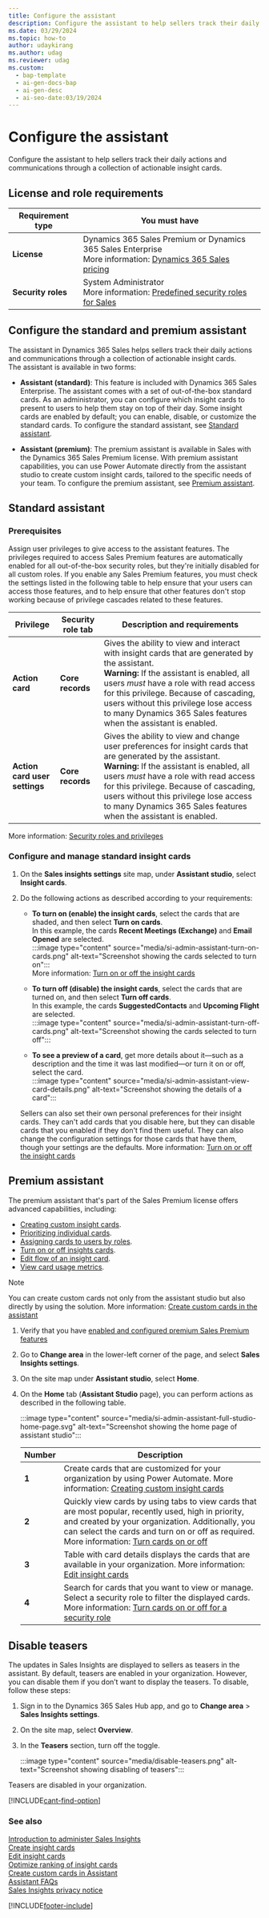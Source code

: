 ```yaml
---
title: Configure the assistant
description: Configure the assistant to help sellers track their daily actions and communications through actionable insight cards.
ms.date: 03/29/2024
ms.topic: how-to
author: udaykirang
ms.author: udag
ms.reviewer: udag
ms.custom:
  - bap-template
  - ai-gen-docs-bap
  - ai-gen-desc
  - ai-seo-date:03/19/2024
---
```


# Configure the assistant

Configure the assistant to help sellers track their daily actions and communications through a collection of actionable insight cards.

## License and role requirements

| Requirement type | You must have |
|-----------------------|---------|
| **License** | Dynamics 365 Sales Premium or Dynamics 365 Sales Enterprise  <br>More information: [Dynamics 365 Sales pricing](https://dynamics.microsoft.com/sales/pricing/) |
| **Security roles** | System Administrator <br>  More information: [Predefined security roles for Sales](security-roles-for-sales.md)|

## Configure the standard and premium assistant

The assistant in Dynamics 365 Sales helps sellers track their daily actions and communications through a collection of actionable insight cards.  
The assistant is available in two forms:  

- **Assistant (standard)**: This feature is included with Dynamics 365 Sales Enterprise. The assistant comes with a set of out-of-the-box standard cards. As an administrator, you can configure which insight cards to present to users to help them stay on top of their day. Some insight cards are enabled by default; you can enable, disable, or customize the standard cards. To configure the standard assistant, see [Standard assistant](#standard-assistant).

- **Assistant (premium)**: The premium assistant is available in Sales with the Dynamics 365 Sales Premium license. With premium assistant capabilities, you can use Power Automate directly from the assistant studio to create custom insight cards, tailored to the specific needs of your team. To configure the premium assistant, see [Premium assistant](#premium-assistant).

## Standard assistant

### Prerequisites

Assign user privileges to give access to the assistant features. The privileges required to access Sales Premium features are automatically enabled for all out-of-the-box security roles, but they're initially disabled for all custom roles. If you enable any Sales Premium features, you must check the settings listed in the following table to help ensure that your users can access those features, and to help ensure that other features don't stop working because of privilege cascades related to these features.

|Privilege| Security role tab |Description and requirements|
|---------|-------------------|----------------------------|
|**Action card**| **Core records**  |Gives the ability to view and interact with insight cards that are generated by the assistant. <br> **Warning:** If the assistant is enabled, all users *must* have a role with read access for this privilege. Because of cascading, users without this privilege lose access to many Dynamics 365 Sales features when the assistant is enabled.|
| **Action card user settings** | **Core records**  | Gives the ability to view and change user preferences for insight cards that are generated by the assistant. **Warning:** If the assistant is enabled, all users *must* have a role with read access for this privilege. Because of cascading, users without this privilege lose access to many Dynamics 365 Sales features when the assistant is enabled. |

More information: [Security roles and privileges](/dynamics365/customer-engagement/admin/security-roles-privileges)

### Configure and manage standard insight cards

1. On the **Sales insights settings** site map, under **Assistant studio**, select **Insight cards**.

1. Do the following actions as described according to your requirements:  

    - **To turn on (enable) the insight cards**, select the cards that are shaded, and then select **Turn on cards**.  
        In this example, the cards **Recent Meetings (Exchange)** and **Email Opened** are selected.  
        :::image type="content" source="media/si-admin-assistant-turn-on-cards.png" alt-text="Screenshot showing the cards selected to turn on":::  
        More information: [Turn on or off the insight cards](turn-on-off-insight-cards.md)

    - **To turn off (disable) the insight cards**, select the cards that are turned on, and then select **Turn off cards**.  
        In this example, the cards **SuggestedContacts** and **Upcoming Flight** are selected.  
        :::image type="content" source="media/si-admin-assistant-turn-off-cards.png" alt-text="Screenshot showing the cards selected to turn off":::

    - **To see a preview of a card**, get more details about it&mdash;such as a description and the time it was last modified&mdash;or turn it on or off, select the card.  
        :::image type="content" source="media/si-admin-assistant-view-card-details.png" alt-text="Screenshot showing the details of a card":::

    Sellers can also set their own personal preferences for their insight cards. They can't add cards that you disable here, but they can disable cards that you enabled if they don't find them useful. They can also change the configuration settings for those cards that have them, though your settings are the defaults. More information: [Turn on or off the insight cards](turn-on-off-insight-cards.md)

## Premium assistant

The premium assistant that's part of the Sales Premium license offers advanced capabilities, including:

- [Creating custom insight cards](create-insight-cards-flow.md).
- [Prioritizing individual cards](edit-insight-cards.md#set-priority-for-a-card).
- [Assigning cards to users by roles](edit-insight-cards.md#assign-roles-to-or-remove-roles-from-a-card).
- [Turn on or off insights cards](edit-insight-cards.md#turn-cards-on-or-off).
- [Edit flow of an insight card](edit-insight-cards.md#edit-flow-of-a-card).
- [View card usage metrics](edit-insight-cards.md#view-card-usage-metrics).

> [!NOTE]
> You can create custom cards not only from the assistant studio but also directly by using the solution. More information: [Create custom cards in the assistant](extend-relationship-assistant-card.md)

1. Verify that you have [enabled and configured premium Sales Premium features](intro-admin-guide-sales-insights.md#enable-and-configure-premium-sales-insights-features)

1. Go to **Change area** in the lower-left corner of the page, and select **Sales Insights settings**.

1. On the site map under **Assistant studio**, select **Home**.

1. On the **Home** tab (**Assistant Studio** page), you can perform actions as described in the following table.

    :::image type="content" source="media/si-admin-assistant-full-studio-home-page.svg" alt-text="Screenshot showing the home page of assistant studio":::

    | Number | Description |
    |--------|---------|
    | **1** | Create cards that are customized for your organization by using Power Automate. More information: [Creating custom insight cards](create-insight-cards-flow.md) |
    | **2** | Quickly view cards by using tabs to view cards that are most popular, recently used, high in priority, and created by your organization. Additionally, you can select the cards and turn on or off as required. More information: [Turn cards on or off](edit-insight-cards.md#turn-cards-on-or-off) |
    | **3** | Table with card details displays the cards that are available in your organization. More information: [Edit insight cards](edit-insight-cards.md) |
    | **4** | Search for cards that you want to view or manage. Select a security role to filter the displayed cards. More information: [Turn cards on or off for a security role](edit-insight-cards.md#turn-cards-on-or-off-for-a-security-role)   |

## Disable teasers

The updates in Sales Insights are displayed to sellers as teasers in the assistant. By default, teasers are enabled in your organization. However, you can disable them if you don’t want to display the teasers. To disable, follow these steps:

1. Sign in to the Dynamics 365 Sales Hub app, and go to **Change area** > **Sales Insights settings**.

1. On the site map, select **Overview**.

1. In the **Teasers** section, turn off the toggle.

    :::image type="content" source="media/disable-teasers.png" alt-text="Screenshot showing disabling of teasers":::

Teasers are disabled in your organization.

[!INCLUDE[cant-find-option](../includes/cant-find-option.md)]

### See also

[Introduction to administer Sales Insights](intro-admin-guide-sales-insights.md)  
[Create insight cards](create-insight-cards-flow.md)  
[Edit insight cards](edit-insight-cards.md)  
[Optimize ranking of insight cards](optimize-ranking-insight-cards.md)  
[Create custom cards in Assistant](extend-relationship-assistant-card.md)  
[Assistant FAQs](faq-assistant.md)  
[Sales Insights privacy notice](privacy-notice.md)  



[!INCLUDE[footer-include](../includes/footer-banner.md)]
